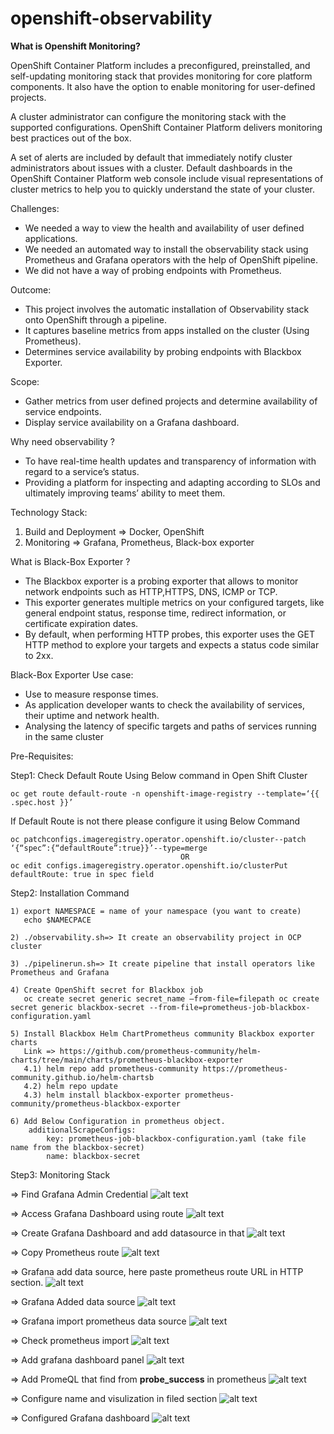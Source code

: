 # openshift-observability

**What is Openshift Monitoring?**

OpenShift Container Platform includes a preconfigured, preinstalled, and self-updating monitoring stack that provides monitoring for core platform components. It also have the option to enable monitoring for user-defined projects.

A cluster administrator can configure the monitoring stack with the supported configurations. OpenShift Container Platform delivers monitoring best practices out of the box.

A set of alerts are included by default that immediately notify cluster administrators about issues with a cluster. Default dashboards in the OpenShift Container Platform web console include visual representations of cluster metrics to help you to quickly understand the state of your cluster.

 
Challenges:
- We needed a way to view the health and availability of user defined applications.
- We needed an automated way to install the observability stack using Prometheus and Grafana operators with the help of OpenShift pipeline.
- We did not have a way of probing endpoints with Prometheus.

Outcome:
- This project involves the automatic installation of Observability stack onto OpenShift through a pipeline.
- It captures baseline metrics from apps installed on the cluster (Using Prometheus).
- Determines service availability by probing endpoints with Blackbox Exporter.

Scope:
- Gather metrics from user defined projects and determine availability of service endpoints.
- Display service availability on a Grafana dashboard.

Why need observability ?
- To have real-time health updates and transparency of information with regard to a service’s status.
- Providing a platform for inspecting and adapting according to SLOs and ultimately improving teams’ ability to meet them.

Technology Stack:
  1) Build and Deployment => Docker, OpenShift
  2) Monitoring => Grafana, Prometheus, Black-box exporter

What is Black-Box Exporter ? 
- The Blackbox exporter is a probing exporter that allows to monitor network endpoints such as HTTP,HTTPS, DNS, ICMP or TCP.
- This exporter generates multiple metrics on your configured targets, like general endpoint status, response time, redirect information, or certificate expiration dates.
- By default, when performing HTTP probes, this exporter uses the GET HTTP method to explore your targets and expects a status code similar to 2xx.

Black-Box Exporter Use case:
- Use to measure response times.
- As application developer wants to check the availability of services, their uptime and network health.
- Analysing the latency of specific targets and paths of services running in the same cluster



Pre-Requisites:

Step1: Check Default Route Using Below command in Open Shift Cluster 

    oc get route default-route -n openshift-image-registry --template=‘{{ .spec.host }}’

If Default Route is not there please configure it using Below Command 

    oc patchconfigs.imageregistry.operator.openshift.io/cluster--patch ‘{“spec”:{“defaultRoute”:true}}’--type=merge 
                                          OR 
    oc edit configs.imageregistry.operator.openshift.io/clusterPut defaultRoute: true in spec field

Step2: Installation Command
    
    1) export NAMESPACE = name of your namespace (you want to create)
       echo $NAMECPACE
       
    2) ./observability.sh=> It create an observability project in OCP cluster
    
    3) ./pipelinerun.sh=> It create pipeline that install operators like Prometheus and Grafana 
    
    4) Create OpenShift secret for Blackbox job 
       oc create secret generic secret_name –from-file=filepath oc create secret generic blackbox-secret --from-file=prometheus-job-blackbox-configuration.yaml
       
    5) Install Blackbox Helm ChartPrometheus community Blackbox exporter charts
       Link => https://github.com/prometheus-community/helm-charts/tree/main/charts/prometheus-blackbox-exporter
       4.1) helm repo add prometheus-community https://prometheus-community.github.io/helm-chartsb
       4.2) helm repo update
       4.3) helm install blackbox-exporter prometheus-community/prometheus-blackbox-exporter
    
    6) Add Below Configuration in prometheus object.
        additionalScrapeConfigs:
            key: prometheus-job-blackbox-configuration.yaml (take file name from the blackbox-secret)
            name: blackbox-secret
            
Step3: Monitoring Stack 

=> Find Grafana Admin Credential
![alt text](https://github.com/Bhavesh1993/openshift-observability/blob/c468705a5bff6b65d5e5b0ee3c0a8613cdb53180/images/grafana_admin_credentials.png)

=> Access Grafana Dashboard using route
![alt text](https://github.com/Bhavesh1993/openshift-observability/blob/c468705a5bff6b65d5e5b0ee3c0a8613cdb53180/images/grafana_basic_dashboard.png)

=> Create Grafana Dashboard and add datasource in that 
![alt text](https://github.com/Bhavesh1993/openshift-observability/blob/c468705a5bff6b65d5e5b0ee3c0a8613cdb53180/images/grafana_datasource_configuration.png)

=> Copy Prometheus route 
![alt text](https://github.com/Bhavesh1993/openshift-observability/blob/c468705a5bff6b65d5e5b0ee3c0a8613cdb53180/images/prometheus_route.png)

=> Grafana add data source, here paste prometheus route URL in HTTP section.
![alt text](https://github.com/Bhavesh1993/openshift-observability/blob/c468705a5bff6b65d5e5b0ee3c0a8613cdb53180/images/grafana_add_data_source.png)

=> Grafana Added data source
![alt text](https://github.com/Bhavesh1993/openshift-observability/blob/c468705a5bff6b65d5e5b0ee3c0a8613cdb53180/images/garana_added_data_source.png)

=> Grafana import prometheus data source
![alt text](https://github.com/Bhavesh1993/openshift-observability/blob/c468705a5bff6b65d5e5b0ee3c0a8613cdb53180/images/grafana_add_data_source_prometheus.png)

=> Check prometheus import 
![alt text](https://github.com/Bhavesh1993/openshift-observability/blob/c468705a5bff6b65d5e5b0ee3c0a8613cdb53180/images/grafana_dashbaord_datasource.png)

=> Add grafana dashboard panel
![alt text](https://github.com/Bhavesh1993/openshift-observability/blob/c468705a5bff6b65d5e5b0ee3c0a8613cdb53180/images/grafana_add_panel.png)

=> Add PromeQL that find from **probe_success** in prometheus 
![alt text](https://github.com/Bhavesh1993/openshift-observability/blob/c468705a5bff6b65d5e5b0ee3c0a8613cdb53180/images/grafana_add_promQL.png)

=> Configure name and visulization in filed section
![alt text](https://github.com/Bhavesh1993/openshift-observability/blob/c468705a5bff6b65d5e5b0ee3c0a8613cdb53180/images/grafana_add_promeQL_field.png)

=> Configured Grafana dashboard
![alt text](https://github.com/Bhavesh1993/openshift-observability/blob/c468705a5bff6b65d5e5b0ee3c0a8613cdb53180/images/grafana_final_dashboard.png)




